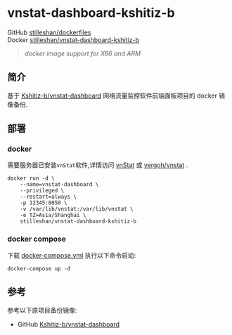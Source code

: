 # vnstat-dashboard-kshitiz-b 

GitHub [stilleshan/dockerfiles](https://github.com/stilleshan/dockerfiles)  
Docker [stilleshan/vnstat-dashboard-kshitiz-b](https://hub.docker.com/r/stilleshan/vnstat-dashboard-kshitiz-b)
> *docker image support for X86 and ARM*

## 简介
基于 [Kshitiz-b/vnstat-dashboard](https://github.com/Kshitiz-b/vnstat-dashboard) 网络流量监控软件前端面板项目的 docker 镜像备份.

## 部署
### docker
需要服务器已安装`vnStat`软件,详情访问 [vnStat](https://humdi.net/vnstat/) 或 [vergoh/vnstat](https://github.com/vergoh/vnstat) .
```shell
docker run -d \
    --name=vnstat-dashboard \
    --privileged \
    --restart=always \
    -p 12345:8050 \
    -v /var/lib/vnstat:/var/lib/vnstat \
    -e TZ=Asia/Shanghai \
    stilleshan/vnstat-dashboard-kshitiz-b
```

### docker compose
下载 [docker-compose.yml](https://raw.githubusercontent.com/stilleshan/dockerfiles/main/vnstat-dashboard-kshitiz-b/docker-compose.yml) 执行以下命令启动:
```shell
docker-compose up -d
```

## 参考
参考以下原项目备份镜像:
- GitHub [Kshitiz-b/vnstat-dashboard](https://github.com/Kshitiz-b/vnstat-dashboard)
